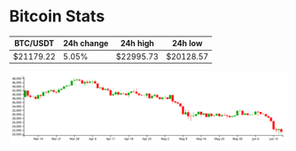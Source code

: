 # Bitcoin Stats

BTC/USDT|24h change|24h high|24h low|
|---|---|---|---|
|$21179.22|5.05%|$22995.73|$20128.57|

<img src="./chart.svg">
